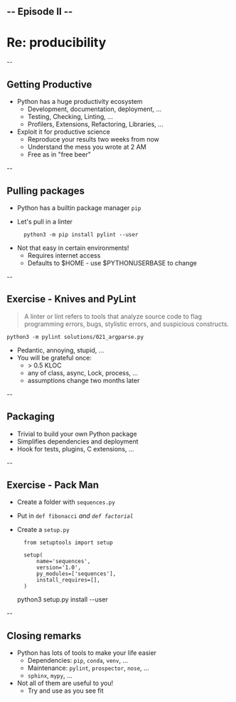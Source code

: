 ## -- Episode II --
# Re: producibility

--

## Getting Productive

* Python has a huge productivity ecosystem
    * Development, documentation, deployment, ...
    * Testing, Checking, Linting, ...
    * Profilers, Extensions, Refactoring, Libraries, ...
* Exploit it for productive science <!-- .element: class="fragment" data-fragment-index="1" -->
    * Reproduce your results two weeks from now <!-- .element: class="fragment" data-fragment-index="1" -->
    * Understand the mess you wrote at 2 AM <!-- .element: class="fragment" data-fragment-index="1" -->
    * Free as in "free beer" <!-- .element: class="fragment" data-fragment-index="2" -->

--

## Pulling packages

* Python has a builtin package manager ``pip``
* Let's pull in a linter <!-- .element: class="fragment" data-fragment-index="1" -->

        python3 -m pip install pylint --user
<!-- .element: class="fragment" data-fragment-index="1" -->

* Not that easy in certain environments! <!-- .element: class="fragment" data-fragment-index="2" -->
    * Requires internet access <!-- .element: class="fragment" data-fragment-index="2" -->
    * Defaults to $HOME - use $PYTHONUSERBASE to change <!-- .element: class="fragment" data-fragment-index="2" -->

--

## Exercise - Knives and PyLint

> A linter or lint refers to tools that analyze source code to flag programming errors, bugs, stylistic errors, and suspicious constructs.

    python3 -m pylint solutions/021_argparse.py
<!-- .element: class="fragment"-->

* Pedantic, annoying, stupid, ... <!-- .element: class="fragment"-->
* You will be grateful once: <!-- .element: class="fragment"-->
    * \> 0.5 KLOC <!-- .element: class="fragment"-->
    * any of class, async, Lock, process, ... <!-- .element: class="fragment"-->
    * assumptions change two months later <!-- .element: class="fragment"-->

--

## Packaging

* Trivial to build your own Python package
* Simplifies dependencies and deployment
* Hook for tests, plugins, C extensions, ...

--

## Exercise - Pack Man

* Create a folder with ``sequences.py``
* Put in ``def fibonacci`` *and `def factorial`* <!-- .element: class="fragment"-->
* Create a ``setup.py``

        from setuptools import setup
        
        setup(
            name='sequences',
            version='1.0',
            py_modules=['sequences'],
            install_requires=[],
        )


    python3 setup.py install --user

--

## Closing remarks

* Python has lots of tools to make your life easier
    * Dependencies: ``pip``, ``conda``, ``venv``, ...
    * Maintenance: ``pylint``, ``prospector``, ``nose``, ...
    * ``sphinx``, ``mypy``, ...
* Not all of them are useful to you!
    * Try and use as you see fit
